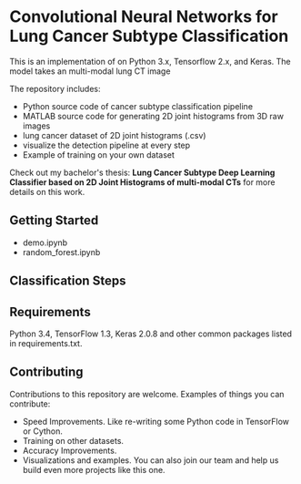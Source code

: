 # Convolutional Neural Networks for Lung Cancer Subtype Classification
This is an implementation of on Python 3.x, Tensorflow 2.x, and Keras. The model takes an multi-modal lung CT image

The repository includes:
- Python source code of cancer subtype classification pipeline
- MATLAB source code for generating 2D joint histograms from 3D raw images
- lung cancer dataset of 2D joint histograms (.csv)
- visualize the detection pipeline at every step
- Example of training on your own dataset

Check out my bachelor's thesis: <b>Lung Cancer Subtype Deep Learning Classifier based on 2D Joint Histograms of multi-modal CTs</b>
for more details on this work.

## Getting Started
- demo.ipynb
- random_forest.ipynb

## Classification Steps

## Requirements
Python 3.4, TensorFlow 1.3, Keras 2.0.8 and other common packages listed in requirements.txt.

## Contributing

Contributions to this repository are welcome. Examples of things you can contribute:
- Speed Improvements. Like re-writing some Python code in TensorFlow or Cython.
- Training on other datasets.
- Accuracy Improvements.
- Visualizations and examples.
You can also join our team and help us build even more projects like this one.
